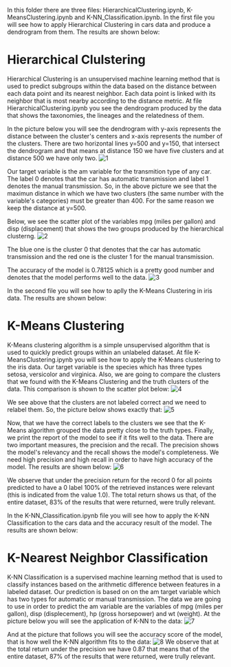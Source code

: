 In this folder there are three files: HierarchicalClustering.ipynb, K-MeansClustering.ipynb and K-NN_Classification.ipynb.
In the first file you will see how to apply Hierarchical Clustering in cars data and produce a dendrogram from them. The results 
are shown below:
# Hierarchical Clulstering

Hierarchical Clustering is an unsupervised machine learning method that is used to predict subgroups within the data based on 
the distance between each data point and its nearest neighbor. Each data point is linked with its neighbor that is most nearby
according to the distance metric. At file HierarchicalClustering.ipynb you see the dendrogram produced by the data that shows 
the taxonomies, the lineages and the relatedness of them.

In the picture below you will see the dendrogram with y-axis represents the distance between the cluster's
centers and x-axis represents the number of the clusters. There are two horizontal lines y=500 and y=150, that intersect the
dendrogram and that means at distance 150 we have five clusters and at distance 500 we have only two.
![1](https://user-images.githubusercontent.com/42813996/45373889-2f4f2400-b5f9-11e8-813e-f455eaf214c5.PNG)

Our target variable is the am variable for the transmition type of any car. The label 0 denotes that the car has automatic 
transmission and label 1 denotes the manual transmission. So, in the above picture we see that the maximun distance in which we 
have two clusters (the same number with the variable's categories) must be greater than 400. For the same reason we keep the 
distance at y=500.

Below, we see the scatter plot of the variables mpg (miles per gallon) and disp (displacement) that shows the two groups 
produced  by the hierarchical clusterng.
![2](https://user-images.githubusercontent.com/42813996/45377254-b5239d00-b602-11e8-9398-f6934c7dbc46.PNG)

The blue one is the cluster 0 that denotes that the car has automatic transmission and the red one is the cluster 1 for the 
manual transmission.

The accuracy of the model is 0.78125 which is a pretty good number and denotes that the model performs well to the data.
![3](https://user-images.githubusercontent.com/42813996/45377725-0aac7980-b604-11e8-92a4-811abb33d17d.PNG)

In the second file you will see how to aplly the K-Means Clustering in iris data. The results are shown below:
# K-Means Clustering
K-Means clustering algorithm is a simple unsupervised algorithm that is used to quickly predict groups
within an unlabeled 
dataset.
At file K-MeansClustering.ipynb you will see how to apply the K-Means clustering to the iris data. Our target variable is the 
species which has three types setosa, versicolor and virginica. Also, we are going to compare the clusters that we found with 
the K-Means Clustering and the truth clusters of the data. This comparison is shown to the scatter plot below:
![4](https://user-images.githubusercontent.com/42813996/45384686-5b799d80-b617-11e8-81ef-fb1371f60657.PNG)

We see above that the clusters are not labeled correct and we need to relabel them. So, the picture below shows exactly that:
![5](https://user-images.githubusercontent.com/42813996/45386461-186df900-b61c-11e8-8279-edb421b3102b.PNG)

Now, that we have the correct labels to the clusters we see that the K-Means algorithm grouped the data pretty close to the 
truth types.
Finally, we print the report of the model to see if it fits well to the data. There are two important measures, the precision 
and the recall. The precision shows the model's relevancy and the recall shows the model's completeness. We need high precision 
and high recall in order to have high accuracy of the model. The results are shown below:
![6](https://user-images.githubusercontent.com/42813996/45388144-ced3dd00-b620-11e8-888c-1cc485e692bb.PNG)

We observe that under the precision return for the record 0  for all points predicted to have a 0 label 100% of the retrieved 
instances were relevant (this is indicated from the value 1.0). The total return shows us that, of the entire dataset, 83% of 
the results that were returned, were trully relevant.

In the K-NN_Classification.ipynb file you will see how to apply the K-NN Classification to the cars data and the accuracy result 
of the model. The results are shown below:
# K-Nearest Neighbor Classification
K-NN Classification is a supervised machine learning method that is used to classify instances based on the arithmetic 
difference between features in a labeled dataset. Our prediction is based on on the am target variable which has two types for 
automatic or manual transmission. The data we are going to use in order to predict the am variable are the variables of mpg 
(miles per gallon), disp (displecement), hp (gross horsepower) and wt (weight). At the picture below you will see the 
application of K-NN to the data:
![7](https://user-images.githubusercontent.com/42813996/45421286-3c215580-b695-11e8-8772-a12f084d3ccb.PNG)

And at the picture that follows you will see the accuracy score of the model, that is how well the K-NN algorithm fits to the 
data:
![8](https://user-images.githubusercontent.com/42813996/45421455-bfdb4200-b695-11e8-8cf7-98905bc64607.PNG)
We observe that at the total return under the precision we have 0.87 that means that of the entire dataset, 87% of 
the results that were returned, were trully relevant.
